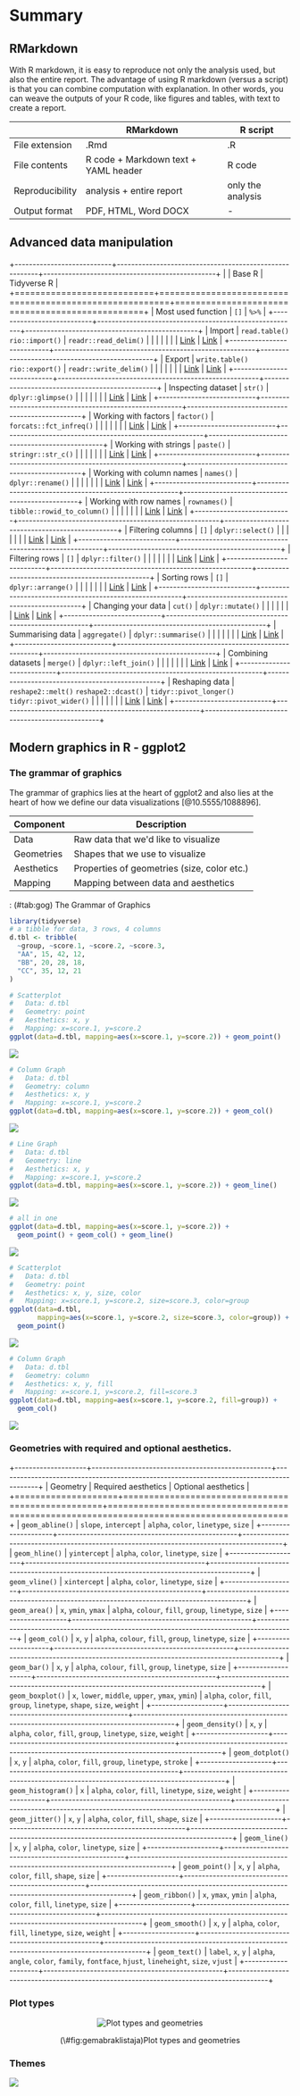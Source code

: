 # Summary

## RMarkdown

With R markdown, it is easy to reproduce not only the analysis used, but also the entire report. The advantage of using R markdown (versus a script) is that you can combine computation with explanation. In other words, you can weave the outputs of your R code, like figures and tables, with text to create a report.

|                 | RMarkdown                            | R script          |
|-----------------|--------------------------------------|-------------------|
| File extension  | .Rmd                                 | .R                |
| File contents   | R code + Markdown text + YAML header | R code            |
| Reproducibility | analysis + entire report             | only the analysis |
| Output format   | PDF, HTML, Word DOCX                 | \-                |

## Advanced data manipulation

+---------------------------+--------------------------------------------------------+------------------------------------------------+
|                           | Base R                                                 | Tidyverse R                                    |
+===========================+========================================================+================================================+
| Most used function        | `[]`                                                   | `%>%`                                          |
+---------------------------+--------------------------------------------------------+------------------------------------------------+
| Import                    | `read.table()` `rio::import()`                         | `readr::read_delim()`                          |
|                           |                                                        |                                                |
|                           | [Link](advanced-data-manipulation.html#br-import)      | [Link](tidyverse-r.html#tr-import)             |
+---------------------------+--------------------------------------------------------+------------------------------------------------+
| Export                    | `write.table()` `rio::export()`                        | `readr::write_delim()`                         |
|                           |                                                        |                                                |
|                           | [Link](advanced-data-manipulation.html#br-export)      | [Link](tidyverse-r.html#tr-export)             |
+---------------------------+--------------------------------------------------------+------------------------------------------------+
| Inspecting dataset        | `str()`                                                | `dplyr::glimpse()`                             |
|                           |                                                        |                                                |
|                           | [Link](advanced-data-manipulation.html#br-inspect)     | [Link](tidyverse-r.html#tr-inspect)            |
+---------------------------+--------------------------------------------------------+------------------------------------------------+
| Working with factors      | `factor()`                                             | `forcats::fct_infreq()`                        |
|                           |                                                        |                                                |
|                           | [Link](advanced-data-manipulation.html#br-factor)      | [Link](tidyverse-r.html#tr-factor)             |
+---------------------------+--------------------------------------------------------+------------------------------------------------+
| Working with strings      | `paste()`                                              | `stringr::str_c()`                             |
|                           |                                                        |                                                |
|                           | [Link](advanced-data-manipulation.html#br-string)      | [Link](tidyverse-r.html#tr-string)             |
+---------------------------+--------------------------------------------------------+------------------------------------------------+
| Working with column names | `names()`                                              | `dplyr::rename()`                              |
|                           |                                                        |                                                |
|                           | [Link](advanced-data-manipulation.html#br-col-names)   | [Link](tidyverse-r.html#tr-col-names)          |
+---------------------------+--------------------------------------------------------+------------------------------------------------+
| Working with row names    | `rownames()`                                           | `tibble::rowid_to_column()`                    |
|                           |                                                        |                                                |
|                           | [Link](advanced-data-manipulation.html#br-row-names)   | [Link](tidyverse-r.html#tr-row-names)          |
+---------------------------+--------------------------------------------------------+------------------------------------------------+
| Filtering columns         | `[]`                                                   | `dplyr::select()`                              |
|                           |                                                        |                                                |
|                           | [Link](advanced-data-manipulation.html#br-filter-cols) | [Link](tidyverse-r.html#tr-filter-cols)        |
+---------------------------+--------------------------------------------------------+------------------------------------------------+
| Filtering rows            | `[]`                                                   | `dplyr::filter()`                              |
|                           |                                                        |                                                |
|                           | [Link](advanced-data-manipulation.html#br-filter-rows) | [Link](tidyverse-r.html#tr-filter-rows)        |
+---------------------------+--------------------------------------------------------+------------------------------------------------+
| Sorting rows              | `[]`                                                   | `dplyr::arrange()`                             |
|                           |                                                        |                                                |
|                           | [Link](advanced-data-manipulation.html#br-sort)        | [Link](tidyverse-r.html#tr-sort)               |
+---------------------------+--------------------------------------------------------+------------------------------------------------+
| Changing your data        | `cut()`                                                | `dplyr::mutate()`                              |
|                           |                                                        |                                                |
|                           | [Link](advanced-data-manipulation.html#br-changing)    | [Link](tidyverse-r.html#tr-changing)           |
+---------------------------+--------------------------------------------------------+------------------------------------------------+
| Summarising data          | `aggregate()`                                          | `dplyr::summarise()`                           |
|                           |                                                        |                                                |
|                           | [Link](advanced-data-manipulation.html#br-summary)     | [Link](tidyverse-r.html#tr-summary)            |
+---------------------------+--------------------------------------------------------+------------------------------------------------+
| Combining datasets        | `merge()`                                              | `dplyr::left_join()`                           |
|                           |                                                        |                                                |
|                           | [Link](advanced-data-manipulation.html#br-joins)       | [Link](tidyverse-r.html#tr-joins)              |
+---------------------------+--------------------------------------------------------+------------------------------------------------+
| Reshaping data            | `reshape2::melt()` `reshape2::dcast()`                 | `tidyr::pivot_longer()` `tidyr::pivot_wider()` |
|                           |                                                        |                                                |
|                           | [Link](advanced-data-manipulation.html#br-reshape)     | [Link](tidyverse-r.html#tr-reshape)            |
+---------------------------+--------------------------------------------------------+------------------------------------------------+

## Modern graphics in R - ggplot2

### The grammar of graphics

The grammar of graphics lies at the heart of ggplot2 and also lies at the heart of how we define our data visualizations [@10.5555/1088896].

| Component  | Description                                 |
|------------|---------------------------------------------|
| Data       | Raw data that we'd like to visualize        |
| Geometries | Shapes that we use to visualize             |
| Aesthetics | Properties of geometries (size, color etc.) |
| Mapping    | Mapping between data and aesthetics         |

: (#tab:gog) The Grammar of Graphics


```r
library(tidyverse)
# a tibble for data, 3 rows, 4 columns
d.tbl <- tribble(
  ~group, ~score.1, ~score.2, ~score.3,
  "AA", 15, 42, 12, 
  "BB", 20, 28, 18,
  "CC", 35, 12, 21
)
```



```r
# Scatterplot
#   Data: d.tbl
#   Geometry: point
#   Aesthetics: x, y
#   Mapping: x=score.1, y=score.2
ggplot(data=d.tbl, mapping=aes(x=score.1, y=score.2)) + geom_point()
```

<img src="08-summary_files/figure-epub3/unnamed-chunk-2-1.png" style="display: block; margin: auto;" />

```r
# Column Graph
#   Data: d.tbl
#   Geometry: column
#   Aesthetics: x, y
#   Mapping: x=score.1, y=score.2
ggplot(data=d.tbl, mapping=aes(x=score.1, y=score.2)) + geom_col()
```

<img src="08-summary_files/figure-epub3/unnamed-chunk-2-2.png" style="display: block; margin: auto;" />

```r
# Line Graph
#   Data: d.tbl
#   Geometry: line
#   Aesthetics: x, y
#   Mapping: x=score.1, y=score.2
ggplot(data=d.tbl, mapping=aes(x=score.1, y=score.2)) + geom_line()
```

<img src="08-summary_files/figure-epub3/unnamed-chunk-2-3.png" style="display: block; margin: auto;" />

```r
# all in one
ggplot(data=d.tbl, mapping=aes(x=score.1, y=score.2)) + 
  geom_point() + geom_col() + geom_line()
```

<img src="08-summary_files/figure-epub3/unnamed-chunk-2-4.png" style="display: block; margin: auto;" />

```r
# Scatterplot
#   Data: d.tbl
#   Geometry: point
#   Aesthetics: x, y, size, color
#   Mapping: x=score.1, y=score.2, size=score.3, color=group
ggplot(data=d.tbl, 
       mapping=aes(x=score.1, y=score.2, size=score.3, color=group)) + 
  geom_point()
```

<img src="08-summary_files/figure-epub3/unnamed-chunk-2-5.png" style="display: block; margin: auto;" />

```r
# Column Graph
#   Data: d.tbl
#   Geometry: column
#   Aesthetics: x, y, fill
#   Mapping: x=score.1, y=score.2, fill=score.3
ggplot(data=d.tbl, mapping=aes(x=score.1, y=score.2, fill=group)) + 
  geom_col()
```

<img src="08-summary_files/figure-epub3/unnamed-chunk-2-6.png" style="display: block; margin: auto;" />

### Geometries with required and optional aesthetics.

+--------------------+--------------------------------------------------+-----------------------------------------------------------------------------------------+
| Geometry           | Required aesthetics                              | Optional aesthetics                                                                     |
+====================+==================================================+=========================================================================================+
| `geom_abline()`    | `slope`, `intercept`                             | `alpha`, `color`, `linetype`, `size`                                                    |
+--------------------+--------------------------------------------------+-----------------------------------------------------------------------------------------+
| `geom_hline()`     | `yintercept`                                     | `alpha`, `color`, `linetype`, `size`                                                    |
+--------------------+--------------------------------------------------+-----------------------------------------------------------------------------------------+
| `geom_vline()`     | `xintercept`                                     | `alpha`, `color`, `linetype`, `size`                                                    |
+--------------------+--------------------------------------------------+-----------------------------------------------------------------------------------------+
| `geom_area()`      | `x`, `ymin`, `ymax`                              | `alpha`, `colour`, `fill`, `group`, `linetype`, `size`                                  |
+--------------------+--------------------------------------------------+-----------------------------------------------------------------------------------------+
| `geom_col()`       | `x`, `y`                                         | `alpha`, `colour`, `fill`, `group`, `linetype`, `size`                                  |
+--------------------+--------------------------------------------------+-----------------------------------------------------------------------------------------+
| `geom_bar()`       | `x`, `y`                                         | `alpha`, `colour`, `fill`, `group`, `linetype`, `size`                                  |
+--------------------+--------------------------------------------------+-----------------------------------------------------------------------------------------+
| `geom_boxplot()`   | `x`, `lower`, `middle`, `upper`, `ymax`, `ymin`) | `alpha`, `color`, `fill`, `group`, `linetype`, `shape`, `size`, `weight`                |
+--------------------+--------------------------------------------------+-----------------------------------------------------------------------------------------+
| `geom_density()`   | `x`, `y`                                         | `alpha`, `color`, `fill`, `group`, `linetype`, `size`, `weight`                         |
+--------------------+--------------------------------------------------+-----------------------------------------------------------------------------------------+
| `geom_dotplot()`   | `x`, `y`                                         | `alpha`, `color`, `fill`, `group`, `linetype`, `stroke`                                 |
+--------------------+--------------------------------------------------+-----------------------------------------------------------------------------------------+
| `geom_histogram()` | `x`                                              | `alpha`, `color`, `fill`, `linetype`, `size`, `weight`                                  |
+--------------------+--------------------------------------------------+-----------------------------------------------------------------------------------------+
| `geom_jitter()`    | `x`, `y`                                         | `alpha`, `color`, `fill`, `shape`, `size`                                               |
+--------------------+--------------------------------------------------+-----------------------------------------------------------------------------------------+
| `geom_line()`      | `x`, `y`                                         | `alpha`, `color`, `linetype`, `size`                                                    |
+--------------------+--------------------------------------------------+-----------------------------------------------------------------------------------------+
| `geom_point()`     | `x`, `y`                                         | `alpha`, `color`, `fill`, `shape`, `size`                                               |
+--------------------+--------------------------------------------------+-----------------------------------------------------------------------------------------+
| `geom_ribbon()`    | `x`, `ymax`, `ymin`                              | `alpha`, `color`, `fill`, `linetype`, `size`                                            |
+--------------------+--------------------------------------------------+-----------------------------------------------------------------------------------------+
| `geom_smooth()`    | `x`, `y`                                         | `alpha`, `color`, `fill`, `linetype`, `size`, `weight`                                  |
+--------------------+--------------------------------------------------+-----------------------------------------------------------------------------------------+
| `geom_text()`      | `label`, `x`, `y`                                | `alpha`, `angle`, `color`, `family`, `fontface`, `hjust`, `lineheight`, `size`, `vjust` |
+--------------------+--------------------------------------------------+-----------------------------------------------------------------------------------------+


### Plot types

<div class="figure" style="text-align: center">
<img src="08-summary_files/figure-epub3/gemabraklistaja-1.png" alt="Plot types and geometries"  />
<p class="caption">(\#fig:gemabraklistaja)Plot types and geometries</p>
</div>


### Themes

<img src="08-summary_files/figure-epub3/unnamed-chunk-3-1.png" style="display: block; margin: auto;" />

